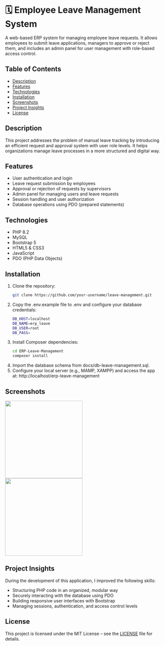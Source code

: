 # 🗓️ Employee Leave Management System

A web-based ERP system for managing employee leave requests. It allows employees to submit leave applications, managers to approve or reject them, and includes an admin panel for user management with role-based access control.

## Table of Contents

- [Description](#description)
- [Features](#features)
- [Technologies](#technologies)
- [Installation](#installation)
- [Screenshots](#screenshots)
- [Project Insights](#project-insights)
- [License](#license)

## Description

This project addresses the problem of manual leave tracking by introducing an efficient request and approval system with user role levels. It helps organizations manage leave processes in a more structured and digital way.

## Features

- User authentication and login
- Leave request submission by employees
- Approval or rejection of requests by supervisors
- Admin panel for managing users and leave requests
- Session handling and user authorization
- Database operations using PDO (prepared statements)

## Technologies

- PHP 8.2
- MySQL
- Bootstrap 5
- HTML5 & CSS3
- JavaScript
- PDO (PHP Data Objects)

## Installation

1. Clone the repository:
   ```bash
   git clone https://github.com/your-username/leave-management.git
2. Copy the .env.example file to .env and configure your database credentials:
    ```bash
    DB_HOST=localhost
    DB_NAME=erp_leave
    DB_USER=root
    DB_PASS=
3. Install Composer dependencies:
    ```bash
    cd ERP-Leave-Management
    composer install
4. Import the database schema from docs/db-leave-management.sql.
5. Configure your local server (e.g., MAMP, XAMPP) and access the app at: http://localhost/erp-leave-management

## Screenshots

<img src="docs/login.png" style="height: 250px; margin-right: 20px"><img src="docs/dashboard.png" style="height: 250px;">

## Project Insights

During the development of this application, I improved the following skills:
- Structuring PHP code in an organized, modular way
- Securely interacting with the database using PDO
- Building responsive user interfaces with Bootstrap
- Managing sessions, authentication, and access control levels

## License

This project is licensed under the MIT License – see the [LICENSE](LICENSE) file for details.

